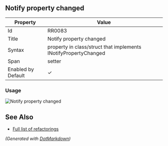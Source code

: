 ## Notify property changed

| Property           | Value                                                           |
| ------------------ | --------------------------------------------------------------- |
| Id                 | RR0083                                                          |
| Title              | Notify property changed                                         |
| Syntax             | property in class/struct that implements INotifyPropertyChanged |
| Span               | setter                                                          |
| Enabled by Default | &#x2713;                                                        |

### Usage

![Notify property changed](../../images/refactorings/NotifyPropertyChanged.png)

## See Also

* [Full list of refactorings](Refactorings.md)


*\(Generated with [DotMarkdown](http://github.com/JosefPihrt/DotMarkdown)\)*